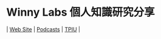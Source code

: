 # Winny Labs 個人知識研究分享

| [Web Site](https://github.com/wanyutang/winny-labs/blob/main/README.md) | [Podcasts](https://open.firstory.me/user/clqtl3suy0fi901ux8linemb9) | [TPIU](https://www.tpisoftware.com/tpu) |

